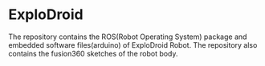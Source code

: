 # ExploDroid
The repository contains the ROS(Robot Operating System) package and embedded software files(arduino) of ExploDroid Robot. The repository also contains the fusion360 sketches of the robot body. 
